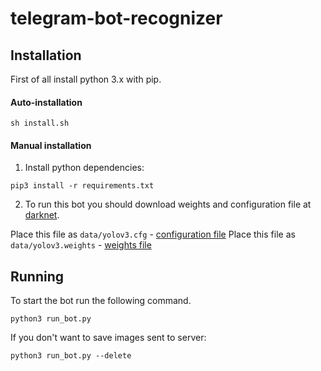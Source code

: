 # telegram-bot-recognizer

## Installation

First of all install python 3.x with pip.

#### Auto-installation

```
sh install.sh
```

#### Manual installation

1. Install python dependencies:

```
pip3 install -r requirements.txt
```

2. To run this bot you should download weights and configuration file at [darknet](https://pjreddie.com/darknet/yolo/).

Place this file as `data/yolov3.cfg` - [configuration file](https://github.com/pjreddie/darknet/blob/master/cfg/yolov3-spp.cfg)
Place this file as `data/yolov3.weights` - [weights file](https://pjreddie.com/media/files/yolov3-spp.weights)

## Running

To start the bot run the following command.

```
python3 run_bot.py
```

If you don't want to save images sent to server:

```
python3 run_bot.py --delete
```
